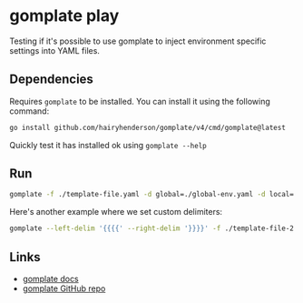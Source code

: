 # gomplate play

Testing if it's possible to use gomplate to inject environment specific settings into YAML files.

## Dependencies

Requires `gomplate` to be installed. You can install it using the following command:

```bash
go install github.com/hairyhenderson/gomplate/v4/cmd/gomplate@latest
```

Quickly test it has installed ok using `gomplate --help`

## Run

```bash
gomplate -f ./template-file.yaml -d global=./global-env.yaml -d local=./local-env.yaml -o ./output.yaml
```

Here's another example where we set custom delimiters:

```bash
gomplate --left-delim '{{{{' --right-delim '}}}}' -f ./template-file-2.yaml -d global=./global-env.yaml -d local=./local-env.yaml -o ./output-2.yaml
```

## Links

- [gomplate docs](https://docs.gomplate.ca/) 
- [gomplate GitHub repo](https://github.com/hairyhenderson/gomplate)